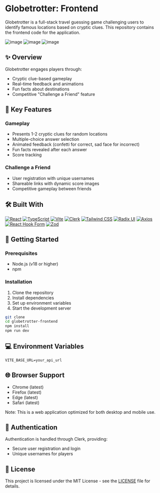 # Globetrotter: Frontend

Globetrotter is a full-stack travel guessing game challenging users to identify famous locations based on cryptic clues. This repository contains the frontend code for the application.


![image](https://github.com/user-attachments/assets/23459ff0-5ed7-4a99-b090-f03ba92f7f56)
![image](https://github.com/user-attachments/assets/7598ee74-b007-4b88-b528-94051487744c)
![image](https://github.com/user-attachments/assets/7b931e0d-8855-4935-80ac-0d460645006e)

## ✨ Overview

Globetrotter engages players through:

- Cryptic clue-based gameplay
- Real-time feedback and animations
- Fun facts about destinations
- Competitive "Challenge a Friend" feature

## 🎯 Key Features

### Gameplay

- Presents 1-2 cryptic clues for random locations
- Multiple-choice answer selection
- Animated feedback (confetti for correct, sad face for incorrect)
- Fun facts revealed after each answer
- Score tracking

### Challenge a Friend

- User registration with unique usernames
- Shareable links with dynamic score images
- Competitive gameplay between friends

## 🛠️ Built With

[![React](https://img.shields.io/badge/React-20232A?style=for-the-badge&logo=react&logoColor=61DAFB)](https://reactjs.org/)
[![TypeScript](https://img.shields.io/badge/TypeScript-007ACC?style=for-the-badge&logo=typescript&logoColor=white)](https://www.typescriptlang.org/)
[![Vite](https://img.shields.io/badge/Vite-646CFF?style=for-the-badge&logo=vite&logoColor=white)](https://vitejs.dev/)
[![Clerk](https://img.shields.io/badge/Clerk-6C47FF?style=for-the-badge&logo=clerk&logoColor=white)](https://clerk.dev/)
[![Tailwind CSS](https://img.shields.io/badge/Tailwind_CSS-38B2AC?style=for-the-badge&logo=tailwind-css&logoColor=white)](https://tailwindcss.com/)
[![Radix UI](https://img.shields.io/badge/Radix_UI-161618?style=for-the-badge&logo=radix-ui&logoColor=white)](https://www.radix-ui.com/)
[![Axios](https://img.shields.io/badge/Axios-5A29E4?style=for-the-badge&logo=axios&logoColor=white)](https://axios-http.com/)
[![React Hook Form](https://img.shields.io/badge/React_Hook_Form-EC5990?style=for-the-badge&logo=reacthookform&logoColor=white)](https://react-hook-form.com/)
[![Zod](https://img.shields.io/badge/Zod-3E67B1?style=for-the-badge&logo=zod&logoColor=white)](https://zod.dev/)

## 🚀 Getting Started

### Prerequisites

- Node.js (v18 or higher)
- npm

### Installation

1. Clone the repository
2. Install dependencies
3. Set up environment variables
4. Start the development server

```bash
git clone
cd globetrotter-frontend
npm install
npm run dev
```

## 💻 Environment Variables

```env
VITE_BASE_URL=your_api_url
```

## 🌐 Browser Support

- Chrome (latest)
- Firefox (latest)
- Edge (latest)
- Safari (latest)

Note: This is a web application optimized for both desktop and mobile use.

## 🔐 Authentication

Authentication is handled through Clerk, providing:

- Secure user registration and login
- Unique usernames for players

## 📝 License

This project is licensed under the MIT License - see the [LICENSE](LICENSE) file for details.
